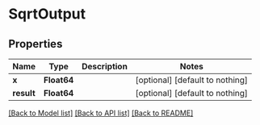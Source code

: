 # SqrtOutput


## Properties
Name | Type | Description | Notes
------------ | ------------- | ------------- | -------------
**x** | **Float64** |  | [optional] [default to nothing]
**result** | **Float64** |  | [optional] [default to nothing]


[[Back to Model list]](../README.md#models) [[Back to API list]](../README.md#api-endpoints) [[Back to README]](../README.md)


